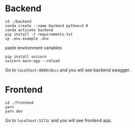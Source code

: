 # Backend

```shell
cd ./backend
conda create --name backend python=3.9
conda activate backend
pip install -r requirements.txt
cp .env.example .env
```

paste environment variables

```shell
pip install uvicorn
uvicorn main:app --reload
```

Go to `localhost:8000/docs` and you will see backend swagger.

# Frontend

```shell
cd ./frontend
yarn
yarn dev
```

Go to `localhost:5173/` and you will see frontend app.